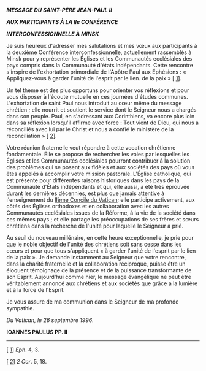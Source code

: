 ***MESSAGE DU SAINT-PÈRE JEAN-PAUL II***

***AUX PARTICIPANTS À LA IIe CONFÉRENCE***

***INTERCONFESSIONNELLE À MINSK***

Je suis heureux d'adresser mes salutations et mes vœux aux participants à la deuxième Conférence interconfessionnelle, actuellement rassemblés à Minsk pour y représenter les Églises et les Communautés ecclésiales des pays compris dans la Communauté d'états indépendants. Cette rencontre s'inspire de l'exhortation primordiale de l'Apôtre Paul aux Éphésiens : « Appliquez-vous à garder l'unité de l'esprit par le lien. de la paix » [ [1](#_ftn1 "")].

Un tel thème est des plus opportuns pour orienter vos réflexions et pour vous disposer à l'écoute mutuelle en ces journées d'études communes. L'exhortation de saint Paul nous introduit au cœur même du message chrétien ; elle nourrit et soutient le service dont le Seigneur nous a chargés dans son peuple. Paul, en s'adressant aux Corinthiens, va encore plus loin dans sa réflexion lorsqu'il affirme avec force : Tout vient de Dieu, qui nous a réconciliés avec lui par le Christ et nous a confié le ministère de la réconciliation » [ [2](#_ftn2 "")].

Votre réunion fraternelle veut répondre à cette vocation chrétienne fondamentale. Elle se propose de rechercher les voies par lesquelles les Églises et les Communautés ecclésiales pourront contribuer â la solution des problèmes qui se posent aux fidèles et aux sociétés des pays où vous êtes appelés à accomplir votre mission pastorale. L'Église catholique, qui est présente pour différentes raisons historiques dans les pays de la Communauté d'États indépendants et qui, elle aussi, a été très éprouvée durant les dernières décennies, est plus que jamais attentive à l'enseignement du [IIème Concile du Vatican](http://www.vatican.va/archive/hist_councils/ii_vatican_council/index_fr.htm); elle participe activement, aux côtés des Églises orthodoxes et en collaboration avec les autres Communautés ecclésiales issues de la Réforme, à la vie de la société dans ces mêmes pays ; et elle partage les préoccupations de ses frères et sœurs chrétiens dans la recherche de l'unité pour laquelle le Seigneur a prié.

Au seuil du nouveau millénaire, en cette heure exceptionnelle, je prie pour que le noble objectif de l'unité des chrétiens soit sans cesse dans les cœurs et pour que tous s'appliquent « à garder l'unité de l'esprit par le lien de la paix ». Je demande instamment au Seigneur que votre rencontre, dans la charité fraternelle et la collaboration réciproque, puisse être un éloquent témoignage de la présence et de la puissance transformante de son Esprit. Aujourd'hui comme hier, le message évangélique ne peut être véritablement annoncé aux chrétiens et aux sociétés que grâce a la lumière et à la force de l'Esprit.

Je vous assure de ma communion dans le Seigneur de ma profonde sympathie.

*Du Vatican, le 26 septembre 1996*.

**IOANNES PAULUS PP. II**

* * *

[ [1](#_ftnref1 "")] *Eph*. 4, 3.

[ [2](#_ftnref2 "")] *2 Cor*. 5, 18.
